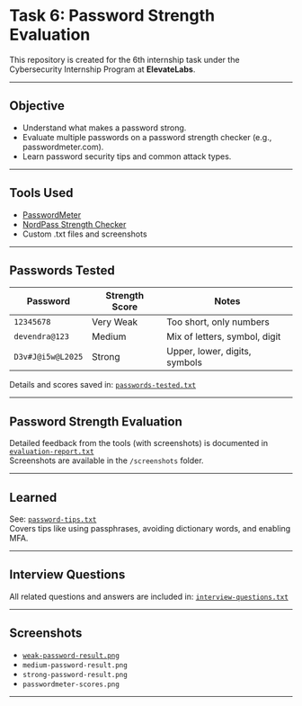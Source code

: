 # Task 6: Password Strength Evaluation

This repository is created for the 6th internship task under the Cybersecurity Internship Program at **ElevateLabs**.  

---

## Objective

- Understand what makes a password strong.
- Evaluate multiple passwords on a password strength checker (e.g., passwordmeter.com).
- Learn password security tips and common attack types.

---

## Tools Used

- [PasswordMeter](https://www.passwordmeter.com/)
- [NordPass Strength Checker](https://nordpass.com/password-strength-checker/)
- Custom .txt files and screenshots

---

## Passwords Tested

| Password           | Strength Score | Notes                         |
|--------------------|----------------|-------------------------------|
| `12345678`         | Very Weak      | Too short, only numbers       |
| `devendra@123`     | Medium         | Mix of letters, symbol, digit |
| `D3v#J@i5w@L2025`  | Strong         | Upper, lower, digits, symbols |

Details and scores saved in: [`passwords-tested.txt`](passwords-tested.txt)

---

## Password Strength Evaluation

Detailed feedback from the tools (with screenshots) is documented in [`evaluation-report.txt`](evaluation-report.txt)  
Screenshots are available in the `/screenshots` folder.

---

## Learned

See: [`password-tips.txt`](password-tips.txt)  
Covers tips like using passphrases, avoiding dictionary words, and enabling MFA.

---

## Interview Questions

All related questions and answers are included in: [`interview-questions.txt`](interview-questions.txt)

---

## Screenshots

- [`weak-password-result.png`](screenshots/weak-password-result.png)
- `medium-password-result.png`
- `strong-password-result.png`
- `passwordmeter-scores.png`

---

